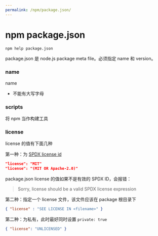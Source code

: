 ```yaml
---
permalink: /npm/package.json/
---
```


# npm package.json

```sh
npm help package.json
```

package.json 是 node.js package meta file。必须指定 name 和 version。

### name

name

- 不能有大写字母

### scripts


将 npm 当作构建工具


### license

license 的值有下面几种

第一种：为 [SPDX license id](https://spdx.org/licenses/)

```json
"license": "MIT"
"license": "(MIT OR Apache-2.0)"
```

package.json license 的值如果不是有效的 SPDX ID，会报错：

> Sorry, license should be a valid SPDX license expression

第二种：指定一个 license 文件，该文件应该在 package 根目录下

```json
{ "license" : "SEE LICENSE IN <filename>" }
```

第二种：为私有，此时最好同时设置 `private: true`

```json
{ "license": "UNLICENSED" }
```
